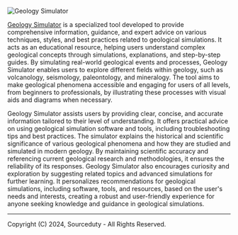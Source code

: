 ![Geology Simulator](https://github.com/sourceduty/Geology_Simulator/assets/123030236/ef95cd20-a393-4391-90f0-a9d5f70a5ba9)

[Geology Simulator](https://chatgpt.com/g/g-2r4wNtXjI-geology-simulator) is a specialized tool developed to provide comprehensive information, guidance, and expert advice on various techniques, styles, and best practices related to geological simulations. It acts as an educational resource, helping users understand complex geological concepts through simulations, explanations, and step-by-step guides. By simulating real-world geological events and processes, Geology Simulator enables users to explore different fields within geology, such as volcanology, seismology, paleontology, and mineralogy. The tool aims to make geological phenomena accessible and engaging for users of all levels, from beginners to professionals, by illustrating these processes with visual aids and diagrams when necessary.

Geology Simulator assists users by providing clear, concise, and accurate information tailored to their level of understanding. It offers practical advice on using geological simulation software and tools, including troubleshooting tips and best practices. The simulator explains the historical and scientific significance of various geological phenomena and how they are studied and simulated in modern geology. By maintaining scientific accuracy and referencing current geological research and methodologies, it ensures the reliability of its responses. Geology Simulator also encourages curiosity and exploration by suggesting related topics and advanced simulations for further learning. It personalizes recommendations for geological simulations, including software, tools, and resources, based on the user's needs and interests, creating a robust and user-friendly experience for anyone seeking knowledge and guidance in geological simulations.

***
Copyright (C) 2024, Sourceduty - All Rights Reserved.

